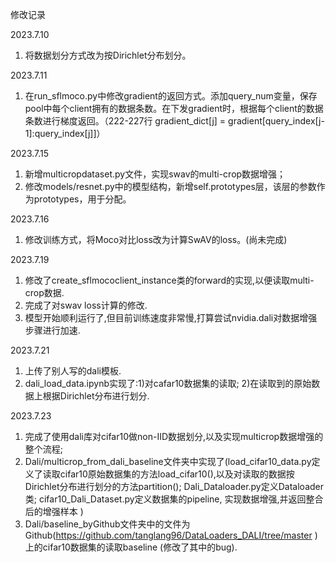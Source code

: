 修改记录

2023.7.10
1. 将数据划分方式改为按Dirichlet分布划分。

2023.7.11
1. 在run_sflmoco.py中修改gradient的返回方式。添加query_num变量，保存pool中每个client拥有的数据条数。在下发gradient时，根据每个client的数据条数进行梯度返回。（222-227行  gradient_dict[j] = gradient[query_index[j-1]:query_index[j]]）

2023.7.15
1. 新增multicropdataset.py文件，实现swav的multi-crop数据增强；
2. 修改models/resnet.py中的模型结构，新增self.prototypes层，该层的参数作为prototypes，用于分配。

2023.7.16
1. 修改训练方式，将Moco对比loss改为计算SwAV的loss。(尚未完成)

2023.7.19
1. 修改了create_sflmococlient_instance类的forward的实现,以便读取multi-crop数据.
2. 完成了对swav loss计算的修改.
3. 模型开始顺利运行了,但目前训练速度非常慢,打算尝试nvidia.dali对数据增强步骤进行加速.

2023.7.21
1. 上传了别人写的dali模板.
2. dali_load_data.ipynb实现了:1)对cafar10数据集的读取; 2)在读取到的原始数据上根据Dirichlet分布进行划分.

2023.7.23
1. 完成了使用dali库对cifar10做non-IID数据划分,以及实现multicrop数据增强的整个流程;
2. Dali/multicrop_from_dali_baseline文件夹中实现了(load_cifar10_data.py定义了读取cifar10原始数据集的方法load_cifar10(),以及对读取的数据按Dirichlet分布进行划分的方法partition(); Dali_Dataloader.py定义Dataloader类; cifar10_Dali_Dataset.py定义数据集的pipeline, 实现数据增强,并返回整合后的增强样本 )
3. Dali/baseline_byGithub文件夹中的文件为Github(https://github.com/tanglang96/DataLoaders_DALI/tree/master )上的cifar10数据集的读取baseline (修改了其中的bug).